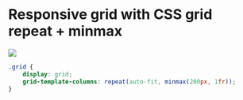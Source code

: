 # Responsive grid with CSS grid repeat + minmax

![](https://miro.medium.com/max/1400/1*eaNO_EZBnvYyGM9q4TslVA.gif)

```css
.grid {
    display: grid;
    grid-template-columns: repeat(auto-fit, minmax(200px, 1fr));
}
```